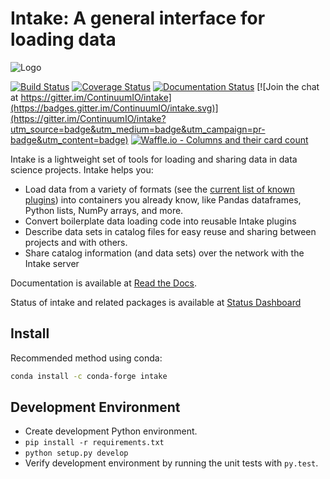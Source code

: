 # Intake: A general interface for loading data

![Logo](https://github.com/intake/intake/raw/master/logo-small.png)

[![Build Status](https://travis-ci.org/intake/intake.svg?branch=master)](https://travis-ci.org/intake/intake)
[![Coverage Status](https://coveralls.io/repos/github/intake/intake/badge.svg?branch=master)](https://coveralls.io/github/intake/intake?branch=master)
[![Documentation Status](https://readthedocs.org/projects/intake/badge/?version=latest)](http://intake.readthedocs.io/en/latest/?badge=latest)
[![Join the chat at https://gitter.im/ContinuumIO/intake](https://badges.gitter.im/ContinuumIO/intake.svg)](https://gitter.im/ContinuumIO/intake?utm_source=badge&utm_medium=badge&utm_campaign=pr-badge&utm_content=badge)
[![Waffle.io - Columns and their card count](https://badge.waffle.io/intake/intake.svg?columns=all)](https://waffle.io/intake/intake)


Intake is a lightweight set of tools for loading and sharing data in data science projects.
Intake helps you:

* Load data from a variety of formats (see the [current list of known plugins](http://intake.readthedocs.io/en/latest/plugin-directory.html)) into containers you already know, like Pandas dataframes, Python lists, NumPy arrays, and more.
* Convert boilerplate data loading code into reusable Intake plugins
* Describe data sets in catalog files for easy reuse and sharing between projects and with others.
* Share catalog information (and data sets) over the network with the Intake server

Documentation is available at [Read the Docs](http://intake.readthedocs.io/en/latest).

Status of intake and related packages is available at [Status Dashboard](https://intake.github.io/status)

Install
-------

Recommended method using conda:
```bash
conda install -c conda-forge intake
```


Development Environment
----------------------------
 * Create development Python environment.
 * `pip install -r requirements.txt`
 * `python setup.py develop`
 * Verify development environment by running the unit tests with `py.test`.
